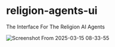 # religion-agents-ui
The Interface For The Religion AI Agents


![Screenshot From 2025-03-15 08-33-55](https://github.com/user-attachments/assets/c985f821-5b3a-41e2-b863-a4bbbc6b0b2a)
